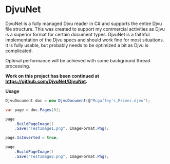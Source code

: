 DjvuNet
=======

DjvuNet is a fully managed Djvu reader in C# and supports the entire Djvu file structure. This was created to support my commercial activities as Djvu is a superior format for certain document types. DjvuNet is a faithful implementation of the Djvu specs and should work fine for most situations. It is fully usable, but probably needs to be optimized a bit as Djvu is complicated.

Optimal performance will be achieved with some background thread processing.

**Work on this project has been continued at <https://github.com/DjvuNet/DjvuNet>.**

**Usage**
`````c#
DjvuDocument doc = new DjvuDocument(@"Mcguffey's_Primer.djvu");

var page = doc.Pages[0];

page
    .BuildPageImage()
    .Save("TestImage1.png", ImageFormat.Png);

page.IsInverted = true;

page
    .BuildPageImage()
    .Save("TestImage2.png", ImageFormat.Png);
`````
